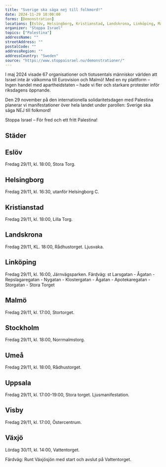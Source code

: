 ```yaml
---
title: "Sverige ska säga nej till folkmord!"
date: 2024-11-29 18:00:00
forms: [Demonstration]
locations: [Eslöv, Helsingborg, Kristianstad, Landskrona, Linköping, Malmö, Stockholm, Umeå, Uppsala, Visby, Växjö]
organizer: "Stoppa Israel"
topics: ["Palestina"]
addressName: ""
streetAddress: ""
postalCode: ""
addressRegion: ""
addressCountry: "Sweden"
source: "https://www.stoppaisrael.nu/demonstrationer/"
---
```

I maj 2024 visade 67 organisationer och tiotusentals människor världen att Israel inte är välkomna till Eurovision och Malmö! Med en ny plattform – Ingen handel med apartheidstaten – hade vi fler och starkare protester inför riksdagens öppnande. 

Den 29 november på den internationella solidaritetsdagen med Palestina planerar vi manifestationer över hela landet under parollen:
Sverige ska säga NEJ till folkmord!

Stoppa Israel – För fred och ett fritt Palestina!

## Städer

## Eslöv
Fredag 29/11, kl. 18:00, Stora Torg.

## Helsingborg
Fredag 29/11, kl. 16:30, utanför Helsingborg C.

## Kristianstad
Fredag 29/11, kl. 18:00, Lilla Torg.
 
## Landskrona
Fredag 29/11, KL. 18:00, Rådhustorget.
Ljusvaka.
 
## Linköping
Fredag 29/11, kl. 16:00, Järnvägsparken.
Färdväg: st Larsgatan - Ågatan - Repslagaregatan - Nygatan - Klostergatan - Ågatan - Apotekaregatan - Storgatan - Stora Torget

## Malmö
Fredag 29/11, kl. 17:00, Stortorget.

## Stockholm
Fredag 29/11, kl. 18:00, Norrmalmstorg.

## Umeå
Fredag 29/11, kl. 18:00, Rådhustorget.

## Uppsala
Fredag 29/11, kl. 17:00-19:00, Stora torget.
Ljusmanifestation.

## Visby
Fredag 29/11, kl. 17:00, Östercentrum.

## Växjö
Lördag 30/11, kl. 14:00, Vattentorget.

Färdväg: Runt Växjösjön med start och avslut på Vattentorget.